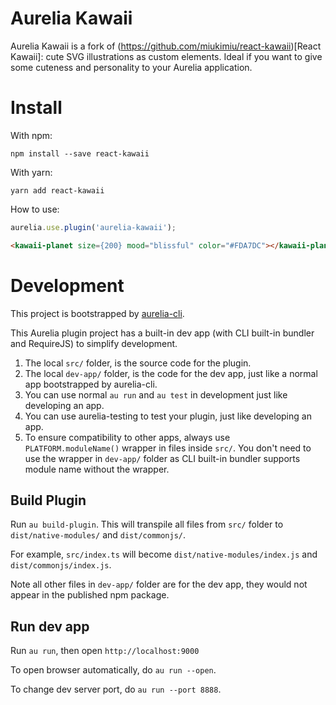 # Aurelia Kawaii

Aurelia Kawaii is a fork of (https://github.com/miukimiu/react-kawaii)[React Kawaii]: cute SVG illustrations as custom elements. Ideal if you want to give some cuteness and personality to your Aurelia application.

# Install

With npm:

```
npm install --save react-kawaii
```

With yarn:

```
yarn add react-kawaii
```

How to use:

```js
aurelia.use.plugin('aurelia-kawaii');
```

```html
<kawaii-planet size={200} mood="blissful" color="#FDA7DC"></kawaii-planet>
```

# Development

This project is bootstrapped by [aurelia-cli](https://github.com/aurelia/cli).

This Aurelia plugin project has a built-in dev app (with CLI built-in bundler and RequireJS) to simplify development.

1. The local `src/` folder, is the source code for the plugin.
2. The local `dev-app/` folder, is the code for the dev app, just like a normal app bootstrapped by aurelia-cli.
3. You can use normal `au run` and `au test` in development just like developing an app.
4. You can use aurelia-testing to test your plugin, just like developing an app.
5. To ensure compatibility to other apps, always use `PLATFORM.moduleName()` wrapper in files inside `src/`. You don't need to use the wrapper in `dev-app/` folder as CLI built-in bundler supports module name without the wrapper.

## Build Plugin

Run `au build-plugin`. This will transpile all files from `src/` folder to `dist/native-modules/` and `dist/commonjs/`.

For example, `src/index.ts` will become `dist/native-modules/index.js` and `dist/commonjs/index.js`.

Note all other files in `dev-app/` folder are for the dev app, they would not appear in the published npm package.

## Run dev app

Run `au run`, then open `http://localhost:9000`

To open browser automatically, do `au run --open`.

To change dev server port, do `au run --port 8888`.


